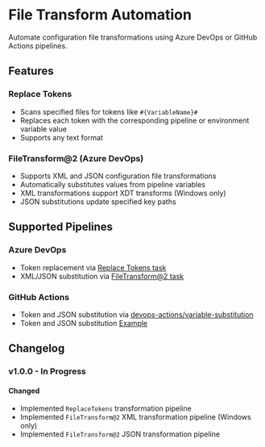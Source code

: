 # File Transform Automation

Automate configuration file transformations using Azure DevOps or GitHub Actions pipelines.

## Features

### Replace Tokens

- Scans specified files for tokens like `#{VariableName}#`
- Replaces each token with the corresponding pipeline or environment variable value
- Supports any text format

### FileTransform@2 (Azure DevOps)

- Supports XML and JSON configuration file transformations
- Automatically substitutes values from pipeline variables
- XML transformations support XDT transforms (Windows only)
- JSON substitutions update specified key paths

## Supported Pipelines

### Azure DevOps

- Token replacement via [Replace Tokens task](https://marketplace.visualstudio.com/items?itemName=qetza.replacetokens)
- XML/JSON substitution via [FileTransform@2 task](https://learn.microsoft.com/en-us/azure/devops/pipelines/tasks/reference/file-transform-v2?view=azure-pipelines)

### GitHub Actions

- Token and JSON substitution via [devops-actions/variable-substitution](https://github.com/devops-actions/variable-substitution)
- Token and JSON substitution [Example](https://github.com/kolosovpetro/AzureAppServiceDeployments/blob/master/.github/workflows/app-service-deploy.yml)

## Changelog

### v1.0.0 - In Progress

#### Changed

- Implemented `ReplaceTokens` transformation pipeline
- Implemented `FileTransform@2` XML transformation pipeline (Windows only)
- Implemented `FileTransform@2` JSON transformation pipeline
